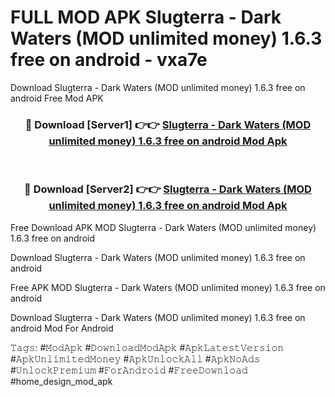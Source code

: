 # FULL MOD APK Slugterra - Dark Waters (MOD unlimited money) 1.6.3 free on android - vxa7e
Download Slugterra - Dark Waters (MOD unlimited money) 1.6.3 free on android Free Mod APK

<div align="center">
<h3>🔴 Download [Server1] 👉👉 <a href="https://apk-comot.site?title=Slugterra_-_Dark_Waters_(MOD_unlimited_money)_1.6.3_free_on_android">Slugterra - Dark Waters (MOD unlimited money) 1.6.3 free on android Mod Apk</a></h3><br>

<h3>🔴 Download [Server2] 👉👉 <a href="https://apk-comot.site?title=Slugterra_-_Dark_Waters_(MOD_unlimited_money)_1.6.3_free_on_android">Slugterra - Dark Waters (MOD unlimited money) 1.6.3 free on android Mod Apk</a></h3>
</div>


Free Download APK MOD Slugterra - Dark Waters (MOD unlimited money) 1.6.3 free on android

Download Slugterra - Dark Waters (MOD unlimited money) 1.6.3 free on android 

Free APK MOD Slugterra - Dark Waters (MOD unlimited money) 1.6.3 free on android 

Download Slugterra - Dark Waters (MOD unlimited money) 1.6.3 free on android Mod For Android

𝚃𝚊𝚐𝚜: #𝙼𝚘𝚍𝙰𝚙𝚔 #𝙳𝚘𝚠𝚗𝚕𝚘𝚊𝚍𝙼𝚘𝚍𝙰𝚙𝚔 #𝙰𝚙𝚔𝙻𝚊𝚝𝚎𝚜𝚝𝚅𝚎𝚛𝚜𝚒𝚘𝚗 #𝙰𝚙𝚔𝚄𝚗𝚕𝚒𝚖𝚒𝚝𝚎𝚍𝙼𝚘𝚗𝚎𝚢 #𝙰𝚙𝚔𝚄𝚗𝚕𝚘𝚌𝚔𝙰𝚕𝚕 #𝙰𝚙𝚔𝙽𝚘𝙰𝚍𝚜 #𝚄𝚗𝚕𝚘𝚌𝚔𝙿𝚛𝚎𝚖𝚒𝚞𝚖 #𝙵𝚘𝚛𝙰𝚗𝚍𝚛𝚘𝚒𝚍 #𝙵𝚛𝚎𝚎𝙳𝚘𝚠𝚗𝚕𝚘𝚊𝚍 #home_design_mod_apk